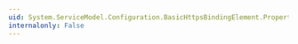 ```yaml
---
uid: System.ServiceModel.Configuration.BasicHttpsBindingElement.Properties
internalonly: False
---
```

